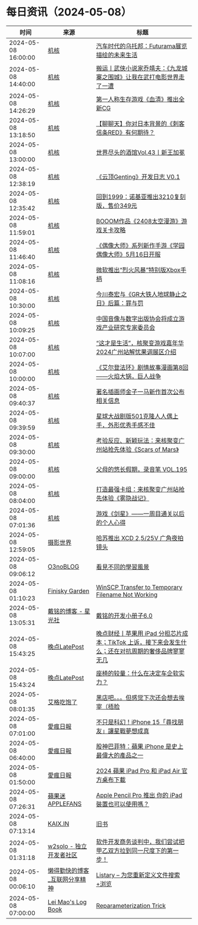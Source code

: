 ﻿# 每日资讯（2024-05-08）

|时间|来源|标题|
|---|---|---|
|2024-05-08 16:00:00|[机核](https://www.gcores.com/rss)|[汽车时代的乌托邦：Futurama展览描绘的未来生活](https://www.gcores.com/articles/181430)|
|2024-05-08 14:40:00|[机核](https://www.gcores.com/rss)|[搬运丨武侠小说家乔靖夫：《九龙城寨之围城》让我在武打电影世界走了一遭](https://www.gcores.com/articles/181469)|
|2024-05-08 14:26:29|[机核](https://www.gcores.com/rss)|[第一人称生存游戏《血清》推出全新CG](https://www.gcores.com/articles/181480)|
|2024-05-08 13:18:50|[机核](https://www.gcores.com/rss)|[【聊聊天】你对日本背景的《刺客信条RED》有何期待？](https://www.gcores.com/articles/181474)|
|2024-05-08 13:00:00|[机核](https://www.gcores.com/rss)|[世界尽头的酒馆Vol.43丨新王加冕](https://www.gcores.com/radios/181462)|
|2024-05-08 12:38:19|[机核](https://www.gcores.com/rss)|[《云顶Genting》开发日志 V0.1](https://www.gcores.com/articles/181459)|
|2024-05-08 12:35:42|[机核](https://www.gcores.com/rss)|[回到1999：诺基亚推出3210复刻版，售价349元](https://www.gcores.com/articles/181473)|
|2024-05-08 11:59:01|[机核](https://www.gcores.com/rss)|[BOOOM作品《2408太空漫游》游戏关卡攻略](https://www.gcores.com/articles/181465)|
|2024-05-08 11:46:40|[机核](https://www.gcores.com/rss)|[《偶像大师》系列新作手游《学园偶像大师》5月16日开服](https://www.gcores.com/articles/181467)|
|2024-05-08 11:08:16|[机核](https://www.gcores.com/rss)|[微软推出“烈火风暴”特别版Xbox手柄](https://www.gcores.com/articles/181466)|
|2024-05-08 10:30:00|[机核](https://www.gcores.com/rss)|[今川泰宏与《GR大铁人地球静止之日》后篇：罪与罚](https://www.gcores.com/videos/180139)|
|2024-05-08 10:09:25|[机核](https://www.gcores.com/rss)|[中国音像与数字出版协会将成立游戏产业研究专家委员会](https://www.gcores.com/articles/181461)|
|2024-05-08 10:07:00|[机核](https://www.gcores.com/rss)|[“这才是生活”，核聚变游戏嘉年华2024广州站解忧果调展区介绍](https://www.gcores.com/articles/181460)|
|2024-05-08 10:00:00|[机核](https://www.gcores.com/rss)|[《艾尔登法环》剧情故事漫画第8回——火焰大锅，巨人战争](https://www.gcores.com/articles/181433)|
|2024-05-08 09:40:37|[机核](https://www.gcores.com/rss)|[著名插画师金子一马新作首次公布相关信息](https://www.gcores.com/articles/181457)|
|2024-05-08 09:39:59|[机核](https://www.gcores.com/rss)|[星球大战剧版501克隆人人偶上手，外形优秀手感不佳](https://www.gcores.com/articles/181448)|
|2024-05-08 09:30:00|[机核](https://www.gcores.com/rss)|[考验反应、新颖玩法：来核聚变广州站抢先体验《Scars of Mars》](https://www.gcores.com/articles/181440)|
|2024-05-08 09:00:00|[机核](https://www.gcores.com/rss)|[父母的悠长假期，录音笔 VOL.195](https://www.gcores.com/radios/181444)|
|2024-05-08 08:04:00|[机核](https://www.gcores.com/rss)|[打造最强卡组：来核聚变广州站抢先体验《雾隐战记》](https://www.gcores.com/articles/181439)|
|2024-05-08 07:01:36|[机核](https://www.gcores.com/rss)|[游戏《剑星》——一周目通关以后的个人心得](https://www.gcores.com/articles/181342)|
|2024-05-08 12:59:05|[摄影世界](https://feedx.net/rss/photoworld.xml)|[哈苏推出 XCD 2,5/25V 广角夜拍镜头](https://www.photoworld.com.cn/post/176709)|
|2024-05-08 09:06:12|[O3noBLOG](https://feeds.feedburner.com/othree)|[看見不同的學習風景](https://blog.othree.net/log/2024/05/08/see-different/)|
|2024-05-08 01:10:23|[Finisky Garden](https://finisky.github.io/atom.xml)|[WinSCP Transfer to Temporary Filename Not Working](https://finisky.github.io/en/winscp-transfer-to-temp-filename-not-working/)|
|2024-05-08 13:05:31|[戴铭的博客 - 星光社](https://ming1016.github.io/atom.xml)|[戴铭的开发小册子6.0](http://ming1016.github.io/2024/05/08/swiftpamphletapp6/)|
|2024-05-08 15:43:25|[晚点LatePost](https://feedpress.me/wx-postlate)|[​晚点财经丨苹果用 iPad 分担芯片成本；TikTok 上诉，接下来会发生什么；还在对抗周期的奢侈品牌寥寥无几](http://mp.weixin.qq.com/s?__biz=MzU3Mjk1OTQ0Ng%3D%3D&mid=2247515803&idx=2&sn=9468d17d42544d6bdff88d46049ca44d)|
|2024-05-08 15:43:24|[晚点LatePost](https://feedpress.me/wx-postlate)|[座椅的较量：什么在决定车企软实力？](http://mp.weixin.qq.com/s?__biz=MzU3Mjk1OTQ0Ng%3D%3D&mid=2247515803&idx=1&sn=77feff579961f368cd65af4b8f1f3349)|
|2024-05-08 08:01:35|[艾格吃饱了](https://feedpress.me/wx-aigechibaole)|[黑店吧。。。但感觉下次还会想去挨宰（捂脸](http://mp.weixin.qq.com/s?__biz=MjM5NTYxODQyMA%3D%3D&mid=2653452474&idx=1&sn=7debe94f20d03a582279d3bce52154d8)|
|2024-05-08 07:01:00|[愛瘋日報](http://www.iphonetaiwan.org/feeds/posts/default)|[不只是科幻！iPhone 15「尋找朋友」讓星戰夢想成真](https://www.iphonetaiwan.org/2024/05/iphone-15-find-friends-feature-star-wars.html)|
|2024-05-08 06:40:00|[愛瘋日報](http://www.iphonetaiwan.org/feeds/posts/default)|[股神巴菲特：蘋果 iPhone 是史上最偉大的產品之一](https://www.iphonetaiwan.org/2024/05/buffett-praises-apple-iphone-cook.html)|
|2024-05-08 01:50:00|[愛瘋日報](http://www.iphonetaiwan.org/feeds/posts/default)|[2024 蘋果 iPad Pro 和 iPad Air 官方桌布下載](https://www.iphonetaiwan.org/2024/05/2024-ipad-wallpaper.html)|
|2024-05-08 07:26:31|[蘋果迷 APPLEFANS](https://applefans.today/feed/)|[Apple Pencil Pro 推出 你的 iPad 裝置也可以使用嗎？](https://applefans.today/2024-05-apple-pencil-pro-features/)|
|2024-05-08 07:13:14|[KAIX.IN](https://kaix.in/feed/)|[旧书](https://kaix.in/2024/0508-shabby-book/)|
|2024-05-08 01:31:18|[w2solo - 独立开发者社区](https://w2solo.com/topics/feed)|[软件开发商务谈判中，我们尝试把甲乙双方拉到同一尺度下的第一步！](https://w2solo.com/topics/4603)|
|2024-05-08 00:06:10|[懒得勤快的博客_互联网分享精神](https://masuit.com/rss)|[Listary – 为您重新定义文件搜索+浏览](https://masuit.com/2258)|
|2024-05-08 07:00:00|[Lei Mao's Log Book](https://leimao.github.io/atom.xml)|[Reparameterization Trick](https://leimao.github.io/blog/Reparameterization-Trick/)|
